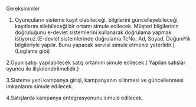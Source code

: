 Gereksinimler

1. Oyuncuların sisteme kayıt olabileceği, bilgilerini güncelleyebileceği, kayıtlarını silebileceği bir ortamı simule edilecek.
Müşteri bilgilerinin doğruluğunu e-devlet sistemlerini kullanarak doğrulama yapmak istiyoruz.(E-devlet sistemlerinde doğrulama TcNo, Ad, Soyad, DoğumYılı bilgileriyle yapılır. Bunu yapacak servisi simule etmeniz yeterlidir.) (Loglama gibi)



2.Oyun satışı yapılabilecek satış ortamını simule edilecek.( Yapılan satışlar oyuncu ile ilişkilendirilmelidir.)


3.Sisteme yeni kampanya girişi, kampanyanın silinmesi ve güncellenmesi imkanlarını simule edilecek.


4.Satışlarda kampanya entegrasyonunu simule edilecek.
